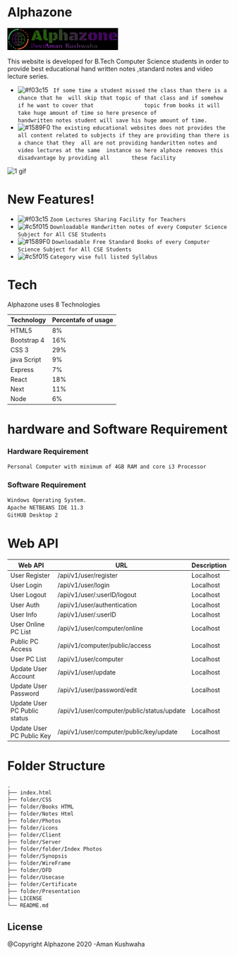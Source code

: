 # Alphazone
<img src="readm/logo.png" height=50 >

This website is developed for B.Tech Computer Science students in  order to provide best educational hand written notes ,standard notes and   video lecture series.


  - ![#f03c15](https://via.placeholder.com/15/f03c15/000000?text=+) ` If some time a student missed the class than there is a chance that he  will skip that topic of that class and if somehow if he want to cover that                topic from books it will take huge amount of time so here presence of              handwritten notes student will save his huge amount of time.`
 - ![#1589F0](https://via.placeholder.com/15/1589F0/000000?text=+) `The existing educational websites does not provides the all content related to subjects if they are providing than there is a chance that they  all are not providing handwritten notes and video lectures at the same  instance so here alphoze removes this disadvantage by providing all       these facility`

![1 gif](https://user-images.githubusercontent.com/53748350/99796627-d32aa780-2b53-11eb-8b87-426ce4752066.gif)

 


# New Features!

  - ![#f03c15](https://via.placeholder.com/15/f03c15/000000?text=+) `Zoom Lectures Sharing Facility for Teachers`
  - ![#c5f015](https://via.placeholder.com/15/c5f015/000000?text=+) `Downloadable Handwritten notes of every Computer Science Subject for All CSE Students`
  - ![#1589F0](https://via.placeholder.com/15/1589F0/000000?text=+) `Downloadable Free Standard Books of every Computer Science Subject for All CSE Students`
  - ![#c5f015](https://via.placeholder.com/15/c5f015/000000?text=+) `Category wise full listed Syllabus`
  
  
  

# Tech

Alphazone uses 8 Technologies

Technology| Percentafe of usage
------------ | -------------
HTML5 | 8%
Bootstrap 4 | 16%
CSS 3 | 29%
java Script  | 9%
Express | 7%
React | 18%
Next | 11%
Node  | 6%


# hardware and Software Requirement

### Hardware Requirement

```sh
Personal Computer with minimum of 4GB RAM and core i3 Processor
```

### Software Requirement

```sh
Windows Operating System.
Apache NETBEANS IDE 11.3 
GitHUB Desktop 2 
```



# Web API

Web API| URL | Description
------------ | ------------- | -------------
User Register| /api/v1/user/register | Localhost
User Login | /api/v1/user/login | Localhost
User Logout | /api/v1/user/:userID/logout | Localhost
User Auth | /api/v1/user/authentication | Localhost
User Info | /api/v1/user/:userID | Localhost
User Online PC List| /api/v1/user/computer/online | Localhost
Public PC Access | /api/v1/computer/public/access | Localhost
User PC List | /api/v1/user/computer | Localhost
Update User Account | /api/v1/user/update | Localhost
Update User Password | /api/v1/user/password/edit | Localhost
Update User PC Public status | /api/v1/user/computer/public/status/update | Localhost
Update User PC Public Key | /api/v1/user/computer/public/key/update | Localhost







# Folder Structure

    .
    ├── index.html           
    ├── folder/CSS                       
    ├── folder/Books HTML               
    ├── folder/Notes Html             
    ├── folder/Photos               
    ├── folder/icons
    ├── folder/Client
    ├── folder/Server
    ├── folder/folder/Index Photos
    ├── folder/Synopsis              
    ├── folder/WireFrame             
    ├── folder/DFD              
    ├── folder/Usecase
    ├── folder/Certificate
    ├── folder/Presentation
    ├── LICENSE
    └── README.md
    
    
   License
----
@Copyright Alphazone  2020
-Aman Kushwaha
    
    

